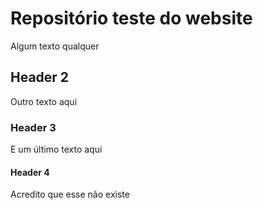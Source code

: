 # Repositório teste do website

Algum texto qualquer

## Header 2

Outro texto aqui

### Header 3

E um último texto aqui

#### Header 4

Acredito que esse não existe